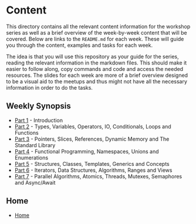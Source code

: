 # Content

This directory contains all the relevant content information for the workshop series as well as a brief overview of the week-by-week content that will be covered. Below are links to the `README.md` for each week. These will guide you through the content, examples and tasks for each week.

The idea is that you will use this repository as your guide for the series, reading the relevant information in the markdown files. This should make it easier to follow along, copy commands and code and access the needed resources. The slides for each week are more of a brief overview designed to be a visual aid to the meetups and thus might not have all the necessary information in order to do the tasks.

## Weekly Synopsis

- [Part 1](/content/part1/README.md) - Introduction
- [Part 2](/content/part2/README.md) - Types, Variables, Operators, IO, Conditionals, Loops and Functions
- [Part 3](/content/part3/README.md) - Pointers, Slices, References, Dynamic Memory and The Standard Library
- [Part 4](/content/part4/README.md) - Functional Programming, Namespaces, Unions and Enumerations
- [Part 5](/content/part5/README.md) - Structures, Classes, Templates, Generics and Concepts
- [Part 6](/content/part6/README.md) - Iterators, Data Structures, Algorithms, Ranges and Views
- [Part 7](/content/part7/README.md) - Parallel Algorithms, Atomics, Threads, Mutexes, Semaphores and Async/Await

## Home

- [Home](/README.md)
